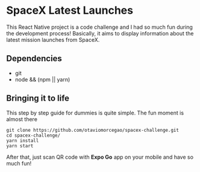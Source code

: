 # SpaceX Latest Launches

This React Native project is a code challenge and I had so much fun during the development process! Basically, it aims to display information about the latest mission launches from SpaceX.


## Dependencies

- git
- node && (npm || yarn)


## Bringing it to life

This step by step guide for dummies is quite simple. The fun moment is almost there

```
git clone https://github.com/otaviomorcegao/spacex-challenge.git
cd spacex-challenge/
yarn install
yarn start
```

After that, just scan QR code with **Expo Go** app on your mobile and have so much fun!
